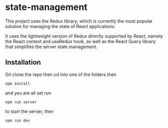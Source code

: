 # state-management

This project uses the Redux library, which is currently the most popular solution for managing the state of React applications.

It uses the lightweight version of Redux directly supported by React, namely the React context and useRedux hook, as well as the React Query library that simplifies the server state management.

## Installation

Git clone the repo then cd into one of the folders then
```
npm install
```
and you are all set
run
```
npm run server
```
to start the server, then
```
npm run dev
```
